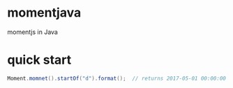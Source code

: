 # momentjava

momentjs in Java

# quick start

``` Java
Moment.momnet().startOf("d").format();  // returns 2017-05-01 00:00:00
```
